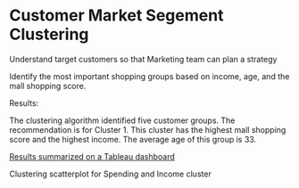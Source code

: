 # Customer Market Segement Clustering

Understand target customers so that Marketing team can plan a strategy

Identify the most important shopping groups based on income, age, and the mall shopping score.

Results: 
<p>The clustering algorithm identified five customer groups.   The recommendation is for Cluster 1.  This cluster has the highest mall shopping score and the highest income.  The average age of this group is 33. </p>  

[Results summarized on a Tableau dashboard](https://public.tableau.com/views/CustomerMarketSegmentAnalysis/Dashboard1?:language=en-US&:display_count=n&:origin=viz_share_link)

<p>Clustering scatterplot for Spending and Income cluster</p>







